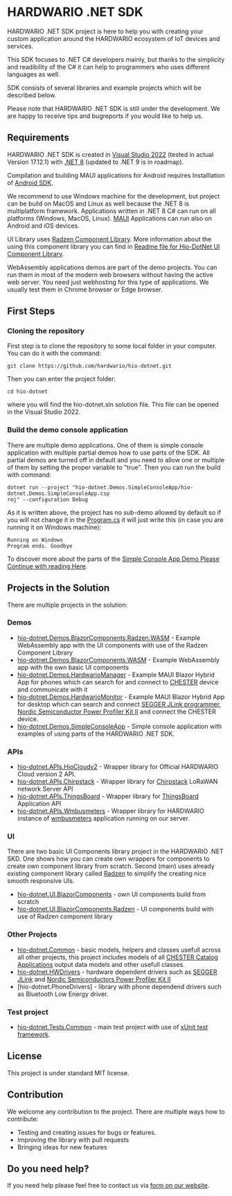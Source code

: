 # HARDWARIO .NET SDK

HARDWARIO .NET SDK project is here to help you with creating your custom application around the HARDWARIO ecosystem of IoT devices and services. 

This SDK focuses to .NET C# developers mainly, but thanks to the simplicity and readibility of the C# it can help to programmers who uses different languages as well. 

SDK consists of several libraries and example projects which will be described below. 

Please note that HARDWARIO .NET SDK is still under the development. We are happy to receive tips and bugreports if you would like to help us.

## Requirements

HARDWARIO .NET SDK is created in [Visual Studio 2022](https://visualstudio.microsoft.com/vs/) (tested in actual Version 17.12.1) with [.NET 8](https://dotnet.microsoft.com/en-us/download/dotnet/8.0) (updated to .NET 9 is in roadmap). 

Compilation and building MAUI applications for Android requires Installlation of [Android SDK](https://visualstudio.microsoft.com/vs/android/).

We recommend to use Windows machine for the development, but project can be build on MacOS and Linux as well because the .NET 8 is multiplatform framework. Applications written in .NET 8 C# can run on all platforms (Windows, MacOS, Linux). [MAUI](https://dotnet.microsoft.com/en-us/apps/maui) Applications can run also on Android and iOS devices.

UI Library uses [Radzen Component Library](https://blazor.radzen.com/?theme=material3). More information about the using this component library you can find in [Readme file for Hio-DotNet UI Component Library]().

WebAssembly applications demos are part of the demo projects. You can run them in most of the modern web browsers without having the active web server. You need just webhosting for this type of applications. We usually test them in Chrome browser or Edge browser.

## First Steps

### Cloning the repository

First step is to clone the repository to some local folder in your computer. You can do it with the command:
```
git clone https://github.com/hardwario/hio-dotnet.git
```

Then you can enter the project folder:

```
cd hio-dotnet
```
where you will find the hio-dotnet.sln solution file. This file can be opened in the Visual Studio 2022.

### Build the demo console application

There are multiple demo applications. One of them is simple console application with multiple partial demos how to use parts of the SDK. All partial demos are turned off in default and you need to allow one or multiple of them by setting the proper variable to "true". Then you can run the build with command:

```
dotnet run --project "hio-dotnet.Demos.SimpleConsoleApp/hio-dotnet.Demos.SimpleConsoleApp.csp
roj" --configuration Debug
```

As it is written above, the project has no sub-demo allowed by default so if you will not change it in the [Program.cs]() it will just write this (in case you are running it on Windows machine):

```
Running on Windows
Program ends. Goodbye
```

To discover more about the parts of the [Simple Console App Demo Please Continue with reading Here]().

## Projects in the Solution

There are multiple projects in the solution:

### Demos

- [hio-dotnet.Demos.BlazorComponents.Radzen.WASM]() - Example WebAssembly app with the UI components with use of the Radzen Component Library
- [hio-dotnet.Demos.BlazorComponents.WASM]() - Example WebAssembly app with the own basic UI components
- [hio-dotnet.Demos.HardwarioManager]() - Example MAUI Blazor Hybrid App for phones which can search for and connect to [CHESTER]() device and communicate with it
- [hio-dotnet.Demos.HardwarioMonitor]() - Example MAUI Blazor Hybrid App for desktop which can search and connect [SEGGER JLink programmer](https://www.segger.com/downloads/jlink/), [Nordic Semiconductor Power Profiler Kit II](https://www.nordicsemi.com/Products/Development-hardware/Power-Profiler-Kit-2) and connect the CHESTER device.
- [hio-dotnet.Demos.SimpleConsoleApp]() - Simple console application with examples of using parts of the HARDWARIO .NET SDK.

### APIs

- [hio-dotnet.APIs.HioCloudv2]() - Wrapper library for Official HARDWARIO Cloud version 2 API. 
- [hio-dotnet.APIs.Chirpstack]() - Wrapper library for [Chirpstack](https://www.chirpstack.io/) LoRaWAN network Server API
- [hio-dotnet.APIs.ThingsBoard]() - Wrapper library for [ThingsBoard](https://thingsboard.io/) Application API
- [hio-dotnet.APIs.Wmbusmeters]() - Wrapper library for HARDWARIO instance of [wmbusmeters](https://github.com/wmbusmeters/wmbusmeters) application running on our server.

### UI

There are two basic UI Components library project in the HARDWARIO .NET SKD. One shows how you can create own wrappers for components to create own component library from scratch. Second (main) uses already existing component library called [Radzen](https://blazor.radzen.com/?theme=material3) to simplify the creating nice smooth responsive UIs.

- [hio-dotnet.UI.BlazorComponents]() - own UI components build from scratch
- [hio-dotnet.UI.BlazorComponents.Radzen]() - UI components build with use of Radzen component library

### Other Projects

- [hio-dotnet.Common]() - basic models, helpers and classes usefull across all other projects, this project includes models of all [CHESTER Catalog Applications](https://www.hardwario.com/chester/catalog-applications) output data models and other usefull classes.
- [hio-dotnet.HWDrivers]() - hardware dependent drivers such as [SEGGER JLink](https://www.segger.com/downloads/jlink/) and [Nordic Semiconductors Power Profiler Kit II](https://www.nordicsemi.com/Products/Development-hardware/Power-Profiler-Kit-2)
- [hio-dotnet.PhoneDrivers] - library with phone dependend drivers such as Bluetooth Low Energy driver.

### Test project

- [hio-dotnet.Tests.Common]() - main test project with use of [xUnit test framework](https://xunit.net/docs/getting-started/v2/netfx/visual-studio).

## License

This project is under standard MIT license.

## Contribution

We welcome any contribution to the project. There are multiple ways how to contribute:

- Testing and creating issues for bugs or features. 
- Improving the library with pull requests
- Bringing ideas for new features

## Do you need help?

If you need help please feel free to contact us via [form on our website](https://www.hardwario.com/contact).